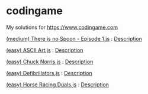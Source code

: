 # codingame
My solutions for https://www.codingame.com

[(medium) There is no Spoon - Episode 1.js]((medium)%20There%20is%20no%20Spoon%20-%20Episode%201.js) : [Description](https://www.codingame.com/training/medium/there-is-no-spoon-episode-1)

[(easy) ASCII Art.js]((easy)%20ASCII%20Art.js) : [Description](https://www.codingame.com/training/easy/ascii-art)

[(easy) Chuck Norris.js]((easy)%20Chuck%20Norris.js) : [Description](https://www.codingame.com/training/easy/chuck-norris)

[(easy) Defibrillators.js]((easy)%20Defibrillators.js) : [Description](https://www.codingame.com/training/easy/defibrillators)

[(easy) Horse Racing Duals.js]((easy)%20Horse%20Racing%20Duals.js) : [Description](https://www.codingame.com/training/easy/horse-racing-duals)
